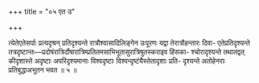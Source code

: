 +++
title = "०५ एत उ"

+++

त्येतेएतेसर्पाः प्रत्यदृश्रन् प्रतिदृश्यन्ते रात्रौश्वासादिलिङ्गेन उःपूरणः यद्वा तेरात्रौहन्तारः दिवा- एतेप्रतिदृश्यन्ते तत्रदृष्टान्तः—प्रदोषंरात्रिर्दोषारात्रिम्प्रतितमसाभिभूतासुरात्रिषुतस्कराइव हिंसका- श्चोरादृश्यन्ते तथातद्वत् कीदृशास्ते अदृष्टाः अपरिदृश्यमानाः विश्वदृष्टाः विश्वन्दृष्टंयैस्तेतादृशाः प्रति- दृश्यन्ते अतोहेनराः प्रतिबुद्धाअभूतन भवत ॥ ५ ॥